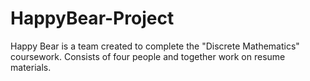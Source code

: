 # HappyBear-Project
Happy Bear is a team created to complete the "Discrete Mathematics" coursework. Consists of four people and together work on resume materials.

# 
